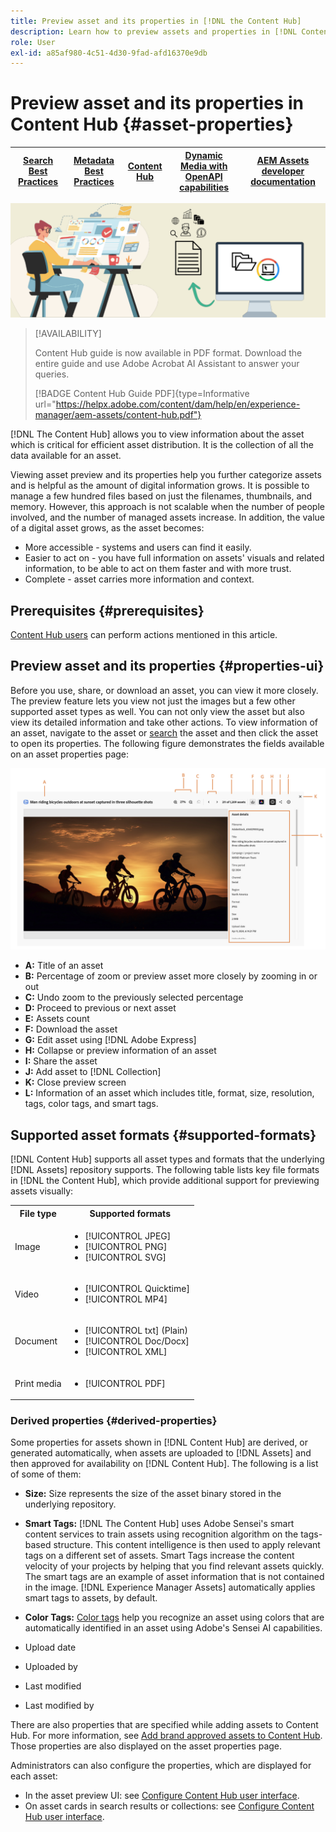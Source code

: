 ```yaml
---
title: Preview asset and its properties in [!DNL the Content Hub]
description: Learn how to preview assets and properties in [!DNL Content Hub]
role: User
exl-id: a85af980-4c51-4d30-9fad-afd16370e9db
---
```

# Preview asset and its properties in Content Hub {#asset-properties}

| [Search Best Practices](/help/assets/search-best-practices.md) |[Metadata Best Practices](/help/assets/metadata-best-practices.md)|[Content Hub](/help/assets/product-overview.md)|[Dynamic Media with OpenAPI capabilities](/help/assets/dynamic-media-open-apis-overview.md)|[AEM Assets developer documentation](https://developer.adobe.com/experience-cloud/experience-manager-apis/)|
| ------------- | --------------------------- |---------|----|-----|

![Metadata banner image](assets/metadata-banner-image.png)

>[!AVAILABILITY]
>
>Content Hub guide is now available in PDF format. Download the entire guide and use Adobe Acrobat AI Assistant to answer your queries. 
>
>[!BADGE Content Hub Guide PDF]{type=Informative url="https://helpx.adobe.com/content/dam/help/en/experience-manager/aem-assets/content-hub.pdf"}

[!DNL The Content Hub] allows you to view information about the asset which is critical for efficient asset distribution. It is the collection of all the data available for an asset.

Viewing asset preview and its properties help you further categorize assets and is helpful as the amount of digital information grows. It is possible to manage a few hundred files based on just the filenames, thumbnails, and memory. However, this approach is not scalable when the number of people involved, and the number of managed assets increase. In addition, the value of a digital asset grows, as the asset becomes:

* More accessible - systems and users can find it easily.
* Easier to act on - you have full information on assets' visuals and related information, to be able to act on them faster and with more trust.
* Complete - asset carries more information and context.

## Prerequisites {#prerequisites}

[Content Hub users](deploy-content-hub.md#onboard-content-hub-users) can perform actions mentioned in this article.

## Preview asset and its properties {#properties-ui}

Before you use, share, or download an asset, you can view it more closely. The preview feature lets you view not just the images but a few other supported asset types as well. You can not only view the asset but also view its detailed information and take other actions. To view information of an asset, navigate to the asset or [search](search-assets.md) the asset and then click the asset to open its properties. The following figure demonstrates the fields available on an asset properties page: 

![Properties of an asset UI](assets/properties-ui.png)

* **A:** Title of an asset 
* **B:** Percentage of zoom or preview asset more closely by zooming in or out 
* **C:** Undo zoom to the previously selected percentage 
* **D:** Proceed to previous or next asset 
* **E:** Assets count
* **F:** Download the asset 
* **G:** Edit asset using [!DNL Adobe Express]
* **H:** Collapse or preview information of an asset 
* **I:** Share the asset 
* **J:** Add asset to [!DNL Collection] 
* **K:** Close preview screen
* **L:** Information of an asset which includes title, format, size, resolution, tags, color tags, and smart tags. 

## Supported asset formats {#supported-formats}

[!DNL Content Hub] supports all asset types and formats that the underlying [!DNL Assets] repository supports. The following table lists key file formats in [!DNL the Content Hub], which provide additional support for previewing assets visually:

<table> 
    <tbody>
     <tr>
      <th><strong>File type</strong></th>
      <th><strong>Supported formats</strong></th>
     </tr>
     <tr>
      <td>Image</td>
      <td>
        <ul>
            <li>[!UICONTROL JPEG]</li> 
            <li>[!UICONTROL PNG]</li> 
            <li>[!UICONTROL SVG]</li>
        </ul>
      </td>
     </tr>
     <tr>
      <td>Video</td>
      <td>
        <ul>
            <li>[!UICONTROL Quicktime]</li>  
            <li>[!UICONTROL MP4]</li> 
        </ul>
      </td>
     </tr>
      <tr>
      <td>Document</td>
      <td>
        <ul>
            <li>[!UICONTROL txt] (Plain)</li>  
            <li>[!UICONTROL Doc/Docx]</li> 
            <li>[!UICONTROL XML]</li>
        </ul>
      </td>
     </tr>
     <tr>
      <td>Print media</td>
      <td>
        <ul>
            <li>[!UICONTROL PDF]</li>  
        </ul>
      </td>
     </tr>  
    </tbody>
   </table>

### Derived properties {#derived-properties}

Some properties for assets shown in [!DNL Content Hub] are derived, or generated automatically, when assets are uploaded to [!DNL Assets] and then approved for availability on [!DNL Content Hub]. The following is a list of some of them:

* **Size:** Size represents the size of the asset binary stored in the underlying repository. 

<!--* **Tags:** Tags help you categorize assets that can be browsed and searched more efficiently. Tagging helps in propagating the appropriate taxonomy to other users and workflows. -->

* **Smart Tags:** [!DNL The Content Hub] uses Adobe Sensei's smart content services to train assets using recognition algorithm on the tags-based structure. This content intelligence is then used to apply relevant tags on a different set of assets. Smart Tags increase the content velocity of your projects by helping that you find relevant assets quickly. The smart tags are an example of asset information that is not contained in the image. [!DNL Experience Manager Assets] automatically applies smart tags to assets, by default. 

* **Color Tags:** [Color tags](#https://experienceleague.adobe.com/docs/experience-manager-cloud-service/content/assets/manage/color-tag-images.html?lang=en) help you recognize an asset using colors that are automatically identified in an asset using Adobe's Sensei AI capabilities.

* Upload date

* Uploaded by

* Last modified

* Last modified by

There are also properties that are specified while adding assets to Content Hub. For more information, see [Add brand approved assets to Content Hub](upload-brand-approved-assets.md). Those properties are also displayed on the asset properties page.

Administrators can also configure the properties, which are displayed for each asset:

* In the asset preview UI: see [Configure Content Hub user interface](configure-content-hub-ui-options.md#configure-asset-details-content-hub).
* On asset cards in search results or collections: see [Configure Content Hub user interface](configure-content-hub-ui-options.md#asset-card).

<!--

### Date range {#date-range} 

The date range allows you to select dates you want to see the assets. You can customize date range by choosing the start and end dates. 

-->
